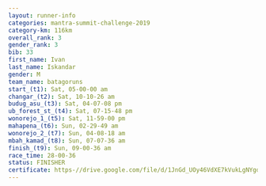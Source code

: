 ```yaml
---
layout: runner-info 
categories: mantra-summit-challenge-2019 
category-km: 116km 
overall_rank: 3
gender_rank: 3
bib: 33
first_name: Ivan
last_name: Iskandar
gender: M
team_name: batagoruns
start_(t1): Sat, 05-00-00 am
changar_(t2): Sat, 10-10-26 am
budug_asu_(t3): Sat, 04-07-08 pm
ub_forest_st_(t4): Sat, 07-15-48 pm
wonorejo_1_(t5): Sat, 11-59-00 pm
mahapena_(t6): Sun, 02-29-49 am
wonorejo_2_(t7): Sun, 04-08-18 am
mbah_kamad_(t8): Sun, 07-07-36 am
finish_(t9): Sun, 09-00-36 am
race_time: 28-00-36
status: FINISHER
certificate: https-//drive.google.com/file/d/1JnGd_UOy46VdXE7kVukLgNYgdoGyoLyJ/view?usp=sharing
---
```

